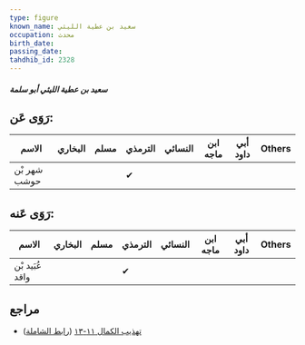 ```yaml
---
type: figure
known_name: سعيد بن عطية الليثي
occupation: محدث
birth_date:
passing_date:
tahdhib_id: 2328
---
```

##### سعيد بن عطية الليثي أبو سلمة

## رَوَى عَن:
| الاسم        | البخاري | مسلم | الترمذي | النسائي | ابن ماجه | أبي داود | Others |
| ------------ | ------- | ---- | ------- | ------- | -------- | -------- | ------ |
| شهر بْن حوشب |         |      | ✔       |         |          |          |        |
## رَوَى عَنه:
| الاسم           | البخاري | مسلم | الترمذي | النسائي | ابن ماجه | أبي داود | Others |
| --------------- | ------- | ---- | ------- | ------- | -------- | -------- | ------ |
| عُبَيد بْن واقد |         |      | ✔       |         |          |          |        |
## مراجع
- [تهذيب الكمال ١١-١٣](obsidian://open?vault=Tahdhib-al-Kamal&file=Figures/٢٣٢٨-سعيد%20بن%20عطية%20الليثي%20أبو%20سلمة) ([رابط الشاملة](https://shamela.ws/book/3722/5333))